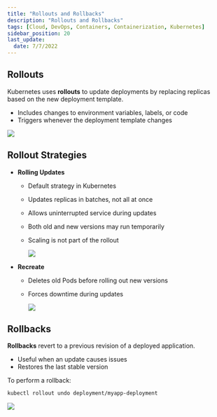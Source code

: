 ```yaml
---
title: "Rollouts and Rollbacks"
description: "Rollouts and Rollbacks"
tags: [Cloud, DevOps, Containers, Containerization, Kubernetes]
sidebar_position: 20
last_update:
  date: 7/7/2022
---
```



## Rollouts

Kubernetes uses **rollouts** to update deployments by replacing replicas based on the new deployment template.

- Includes changes to environment variables, labels, or code
- Triggers whenever the deployment template changes

<div class='img-center'>  

![](/img/docs/rolloutrevision.png)  

</div>

## Rollout Strategies

- **Rolling Updates**
  - Default strategy in Kubernetes
  - Updates replicas in batches, not all at once
  - Allows uninterrupted service during updates
  - Both old and new versions may run temporarily
  - Scaling is not part of the rollout

    <div class='img-center'>  

    ![](/img/docs/rolloutnodowntime.png)  
    
    </div>

- **Recreate**
  - Deletes old Pods before rolling out new versions
  - Forces downtime during updates

    <div class='img-center'>  

    ![](/img/docs/rolloutupdatesrecreate.png)  

    </div>

## Rollbacks

**Rollbacks** revert to a previous revision of a deployed application.

- Useful when an update causes issues
- Restores the last stable version

To perform a rollback:

```bash
kubectl rollout undo deployment/myapp-deployment
```

<div class='img-center'>  

![](/img/docs/rollbacksundo.png)  

</div>



 

 
